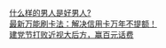   
[什么样的男人是好男人?](http://www.dianyue.me/archives/579/d9ht8w5noqrluce5/)  
[最新万能刷卡法：解决信用卡万年不提额！](http://www.dianyue.me/archives/449/i8ghlhfnseml8l4w/)  
[建党节打败近视大后方，赢百元话费](http://www.dianyue.me/archives/376/0q1af735u9bspd98/)